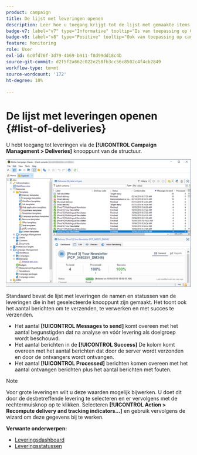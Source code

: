 ```yaml
---
product: campaign
title: De lijst met leveringen openen
description: Leer hoe u toegang krijgt tot de lijst met gemaakte items
badge-v7: label="v7" type="Informative" tooltip="Is van toepassing op Campaign Classic v7"
badge-v8: label="v8" type="Positive" tooltip="Ook van toepassing op campagne v8"
feature: Monitoring
role: User
exl-id: 6c0fd76f-3d79-4b69-b911-f8d99dd18c4b
source-git-commit: d2f5f2a662c022e258fb3cc56c8502c4f4cb2849
workflow-type: tm+mt
source-wordcount: '172'
ht-degree: 10%

---
```


# De lijst met leveringen openen {#list-of-deliveries}



U hebt toegang tot leveringen via de **[!UICONTROL Campaign Management > Deliveries]** knooppunt van de structuur.

![](assets/deliveries-list.png)

Standaard bevat de lijst met leveringen de namen en statussen van de leveringen die in het geselecteerde knooppunt zijn gemaakt. Het toont ook het aantal berichten om te verzenden, te verwerken en met succes te verzenden.

* Het aantal **[!UICONTROL Messages to send]** komt overeen met het aantal begunstigden dat na analyse en vóór levering als doelgroep wordt beschouwd.
* Het aantal berichten in de **[!UICONTROL Success]** De kolom komt overeen met het aantal berichten dat door de server wordt verzonden en door de ontvangers wordt ontvangen.
* Het aantal **[!UICONTROL Processed]** berichten komen overeen met het aantal ontvangen berichten plus het aantal berichten met fouten.

>[!NOTE]
>
>Voor grote leveringen wilt u deze waarden mogelijk bijwerken. U doet dit door de desbetreffende levering te selecteren en er vervolgens met de rechtermuisknop op te klikken. Selecteren **[!UICONTROL Action > Recompute delivery and tracking indicators...]** en gebruik vervolgens de wizard om deze gegevens bij te werken.

**Verwante onderwerpen:**

* [Leveringsdashboard](delivery-dashboard.md)
* [Leveringsstatussen](delivery-statuses.md)
